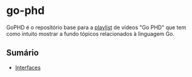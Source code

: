 # go-phd
GoPHD é o repositório base para a [playlist](https://youtube.com/playlist?list=PLzOxIYL3ctuWsUX8hMkCO5T52Shm1Si9D) de vídeos "Go PHD" que tem como intuito mostrar a fundo tópicos relacionados à linguagem Go.

## Sumário
- [Interfaces](./interfaces/README.md)